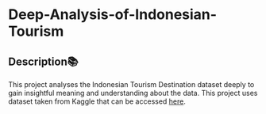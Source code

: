 # Deep-Analysis-of-Indonesian-Tourism

## Description📚
This project analyses the Indonesian Tourism Destination dataset deeply to gain insightful meaning and understanding about the data. This project uses dataset taken from Kaggle that can be accessed [here](https://www.kaggle.com/datasets/aprabowo/indonesia-tourism-destination). 
